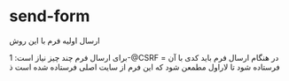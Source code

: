 # send-form
ارسال اولیه فرم با این روش




برای ارسال فرم چند چیز نیاز است: 
1-@CSRF = در هنگام ارسال فرم باید کدی با آن فرستاده شود تا لاراول مطمعن شود که این فرم از سایت اصلی فرستاده شده است
ذ
